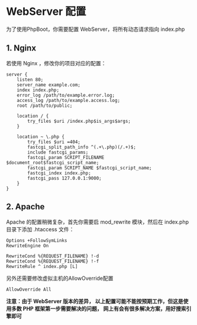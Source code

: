 # WebServer 配置

为了使用PhpBoot，你需要配置 WebServer，将所有动态请求指向 index.php

## 1. Nginx

若使用 Nginx ，修改你的项目对应的配置：

```
server {
    listen 80;
    server_name example.com;
    index index.php;
    error_log /path/to/example.error.log;
    access_log /path/to/example.access.log;
    root /path/to/public;

    location / {
        try_files $uri /index.php$is_args$args;
    }

    location ~ \.php {
        try_files $uri =404;
        fastcgi_split_path_info ^(.+\.php)(/.+)$;
        include fastcgi_params;
        fastcgi_param SCRIPT_FILENAME $document_root$fastcgi_script_name;
        fastcgi_param SCRIPT_NAME $fastcgi_script_name;
        fastcgi_index index.php;
        fastcgi_pass 127.0.0.1:9000;
    }
}
```

## 2. Apache

Apache 的配置稍微复杂，首先你需要启 mod_rewrite 模块，然后在 index.php 目录下添加 .htaccess 文件：

```
Options +FollowSymLinks
RewriteEngine On

RewriteCond %{REQUEST_FILENAME} !-d
RewriteCond %{REQUEST_FILENAME} !-f
RewriteRule ^ index.php [L]
```

另外还需要修改虚拟主机的AllowOverride配置

```
AllowOverride All
```

**注意：由于 WebServer 版本的差异， 以上配置可能不能按预期工作，但这是使用多数 PHP 框架第一步需要解决的问题， 网上有会有很多解决方案，用好搜索引擎即可**
